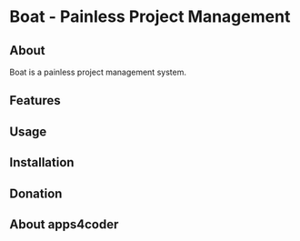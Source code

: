 # Boat - Painless Project Management #

About
------
Boat is a painless project management system.

Features
--------

Usage
-----


Installation
------------


Donation
--------


About apps4coder
----------------